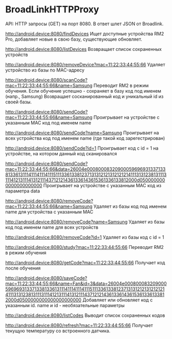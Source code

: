 # BroadLinkHTTPProxy

API: HTTP запросы (GET) на порт 8080. В ответ шлет JSON от Broadlink.

http://android.device:8080/findDevices
Ищет доступные устройства RM2 Pro, добавляет новые в свою базу, существующие обновляет.

http://android.device:8080/listDevices
Возвращает список сохраненных устройств

http://android.device:8080/removeDevice?mac=11:22:33:44:55:66
Удаляет устройство из базы по MAC-адресу

http://android.device:8080/scanCode?mac=11:22:33:44:55:66&name=Samsung
Переводит RM2 в режим обучения. Если обучение успешно - сохраняет в базу код под именем (напр., Samsung)
Возвращает сосканированный код и уникальный id из своей базы.

http://android.device:8080/sendCode?mac=11:22:33:44:55:66&name=Samsung
Проигрывает на устройстве с указанным МАС код под именем name

http://android.device:8080/sendCode?name=Samsung
Проигрывает на всех устройства код под именем name (где такой код зарегестрирован)

http://android.device:8080/sendCode?id=1
Проигрывает код с id = 1 на устройстве, на котором данный код сканировался

http://android.device:8080/sendCode?mac=11:22:33:44:55:66&data=26004e00080008320900059696931337133813361311141114111411151113361338123713131212131212121411131312381311131114121311141312111437121214361336143615361336133812000d0500000000000000000000
Проигрывает на устройстве с указанным МАС код из параметра data

http://android.device:8080/removeCode?mac=11:22:33:44:55:66&name=Samsung
Удаляет из базы код под именем name для устройства с указанным МАС

http://android.device:8080/removeCode?name=Samsung
Удаляет из базы код под именем name для всех устройств

http://android.device:8080/removeCode?id=1
Удаляет из базы код с id = 1

http://android.device:8080/study?mac=11:22:33:44:55:66
Переводит RM2 в режим обучения

http://android.device:8080/getCode?mac=11:22:33:44:55:66
Получает код после обучения

http://android.device:8080/saveCode?mac=11:22:33:44:55:66&name=Fan&id=3&data=26004e00080008320900059696931337133813361311141114111411151113361338123713131212131212121411131312381311131114121311141312111437121214361336143615361336133812000d0500000000000000000000
Добавляет или обновляет код с указанным id.
name и id - необязательные параметры

http://android.device:8080/listCodes
Выводит список сохраненных кодов

http://android.device:8080/refresh?mac=11:22:33:44:55:66
Получает текущую температуру со встроенного датчика.
